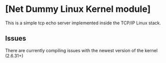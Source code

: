 # [Net Dummy Linux Kernel module]
This is a simple tcp echo server implemented inside the TCP/IP Linux stack.

## Issues

There are currently compiling issues with the newest version of the kernel (2.6.31+)